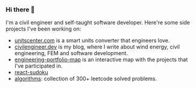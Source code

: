 ### Hi there 👋
I'm a civil engineer and self-taught software developer. Here're some side projects I've been working on:
- [unitscenter.com](https://www.unitscenter.com/) is a smart units converter that engineers love.
- [civilengineer.dev](https://civilengineer.dev/) is my blog, where I write about wind energy, civil engineering, FEM and software development.
- [engineering-portfolio-map](https://daalgi.github.io/engineering-portfolio-map/) is an interactive map with the projects that I've participated in.
- [react-sudoku](https://daalgi.github.io/react-sudoku/)
- [algorithms](https://github.com/daalgi/algorithms): collection of 300+ leetcode solved problems.
